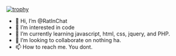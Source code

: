 [![trophy](https://github-profile-trophy.vercel.app/?username=RatInChat&theme=discord)](https://github.com/ryo-ma/github-profile-trophy)



- 👋 Hi, I’m @RatInChat
- 👀 I’m interested in code
- 🌱 I’m currently learning javascript, html, css, jquery, and PHP.
- 💞️ I’m looking to collaborate on nothing ha.
- 📫 How to reach me. You dont.

<!---
RatInChat/RatInChat is a ✨ special ✨ repository because its `README.md` (this file) appears on your GitHub profile.
You can click the Preview link to take a look at your changes.
--->
